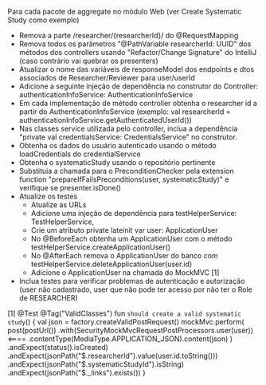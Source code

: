 Para cada pacote de aggregate no módulo Web (ver Create Systematic Study como exemplo)
- Remova a parte /researcher/{researcherId}/ do @RequestMapping
- Remova todos os parâmetros "@PathVariable researcherId: UUID" dos métodos dos controllers usando "Refactor/Change Signature" do IntelliJ (caso contrário vai quebrar os presenters)
- Atualizar o nome das variáveis de responseModel dos endpoints e dtos associados de Researcher/Reviewer para user/userId
- Adicione a seguinte injeção de dependência no construtor do Controller: authenticationInfoService: AuthenticationInfoService
- Em cada implementação de método controller obtenha o researcher id a partir do AuthenticationInfoService (exemplo: val researcherId = authenticationInfoService.getAuthenticatedUserId())
- Nas classes service utilizada pelo controller, inclua a dependência "private val credentialsService: CredentialsService" no construtor.
- Obtenha os dados do usuário autenticado usando o método loadCredentials do credentialService
- Obtenha o systematicStudy usando o repositório pertinente
- Substituia a chamada para o PreconditionChecker pela extension function "prepareIfFailsPreconditions(user, systematicStudy)" e verifique se presenter.isDone()
- Atualize os testes
  - Atualize as URLs
  - Adicione uma injeção de dependência para testHelperService: TestHelperService,
  - Crie um atributo private lateinit var user: ApplicationUser
  - No @BeforeEach obtenha um ApplicationUser com o método testHelperService.createApplicationUser()
  - No @AfterEach remova o ApplicationUser do banco com testHelperService.deleteApplicationUser(user.id)
  - Adicione o ApplicationUser na chamada do MockMVC [1]
- Inclua testes para verificar problemas de autenticação e autorização (user não cadastrado, user que não pode ter acesso por não ter o Role de RESEARCHER)


[1] @Test
    @Tag("ValidClasses")
    fun `should create a valid systematic study`() {
      val json = factory.createValidPostRequest()
      mockMvc.perform(
        post(postUrl())
          .with(SecurityMockMvcRequestPostProcessors.user(user)) <====
          .contentType(MediaType.APPLICATION_JSON).content(json)
        )
      .andExpect(status().isCreated)
      .andExpect(jsonPath("$.researcherId").value(user.id.toString()))
      .andExpect(jsonPath("$.systematicStudyId").isString)
      .andExpect(jsonPath("$._links").exists())
    }